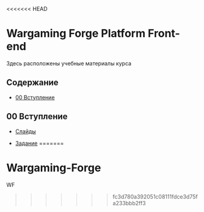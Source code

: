 <<<<<<< HEAD
# Wargaming Forge Platform Front-end


Здесь расположены учебные материалы курса


## Содержание

- [00 Вступление](#00-вступление)

## 00 Вступление

- [Слайды](https://wgnet.github.io/wgforge_platform_frontend_course/00_introduction/)

- [Задание](https://github.com/wgnet/wgforge_platform_frontend_course/tree/master/00_introduction/practice)
=======
# Wargaming-Forge
WF
>>>>>>> fc3d780a392051c08111fdce3d75fa233bbb2ff3
